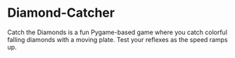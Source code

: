 # Diamond-Catcher
Catch the Diamonds is a fun Pygame-based game where you catch colorful falling diamonds with a moving plate. Test your reflexes as the speed ramps up.
